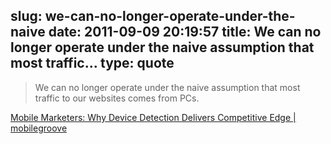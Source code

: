 slug: we-can-no-longer-operate-under-the-naive
date: 2011-09-09 20:19:57
title: We can no longer operate under the naive assumption that most traffic...
type: quote
---

> We can no longer operate under the naive assumption that most traffic to our websites comes from PCs.

[Mobile Marketers: Why Device Detection Delivers Competitive Edge | mobilegroove](http://www.mobilegroove.com/mobile-marketers-why-device-detection-delivers-competitive-edge/)
